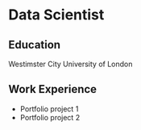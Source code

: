 # Data Scientist

## Education

Westimster
City University of London

## Work Experience

- Portfolio project 1
- Portfolio project 2
